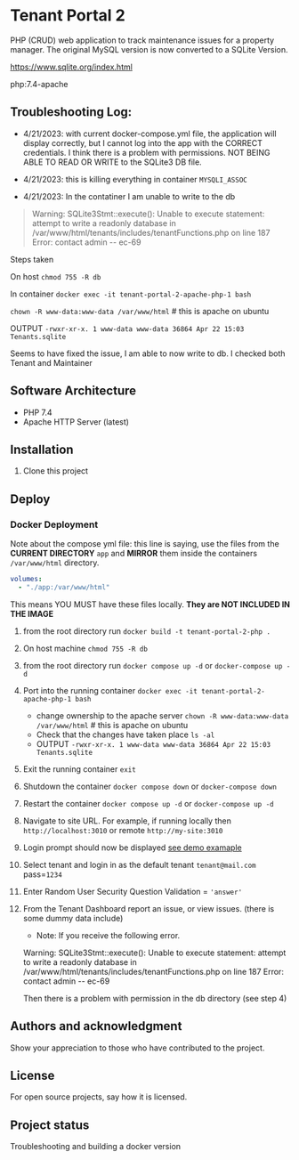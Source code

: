 # Tenant Portal 2

PHP (CRUD) web application to track maintenance issues for a property manager. The original MySQL version is now converted to a SQLite Version.

https://www.sqlite.org/index.html

 php:7.4-apache

## Troubleshooting Log:

- 4/21/2023: with current docker-compose.yml file, the application will display correctly, but I cannot log into the app with the CORRECT credentials.  I think there is a problem with permissions.  NOT BEING ABLE TO READ OR WRITE to the SQLite3 DB file.

- 4/21/2023: this is killing everything in container `MYSQLI_ASSOC`

- 4/21/2023: In the contatiner I am unable to write to the db

> Warning: SQLite3Stmt::execute(): Unable to execute statement: attempt to write a readonly database in /var/www/html/tenants/includes/tenantFunctions.php on line 187
Error: contact admin -- ec-69

  Steps taken
  
  On host `chmod 755 -R db`

  In container `docker exec -it tenant-portal-2-apache-php-1 bash`

  `chown -R www-data:www-data /var/www/html` # this is apache on ubuntu

  OUTPUT `-rwxr-xr-x. 1 www-data www-data 36864 Apr 22 15:03 Tenants.sqlite`

  Seems to have fixed the issue, I am able to now write to db.  I checked both Tenant and Maintainer

## Software Architecture

- PHP 7.4
- Apache HTTP Server (latest)

## Installation

1. Clone this project

## Deploy

### Docker Deployment

Note about the compose yml file: this line is saying, use the files from the **CURRENT DIRECTORY** `app` and **MIRROR** them inside the containers `/var/www/html` directory. 

```yml
volumes:
  - "./app:/var/www/html"

```
This means YOU MUST have these files locally. **They are NOT INCLUDED IN THE IMAGE**

1. from the root directory run `docker build -t tenant-portal-2-php .`

2. On host machine `chmod 755 -R db`

3. from the root directory run `docker compose up -d` or `docker-compose up -d`

4. Port into the running container `docker exec -it tenant-portal-2-apache-php-1 bash` 
   - change ownership to the apache server `chown -R www-data:www-data /var/www/html` # this is apache on ubuntu
   - Check that the changes have taken place `ls -al`
   - OUTPUT `-rwxr-xr-x. 1 www-data www-data 36864 Apr 22 15:03 Tenants.sqlite`

5. Exit the running container `exit`

6. Shutdown the container `docker compose down` or `docker-compose down`

7. Restart the container `docker compose up -d` or `docker-compose up -d`

8. Navigate to site URL. For example, if running locally then `http://localhost:3010` or remote `http://my-site:3010` 

9. Login prompt should now be displayed [see demo examaple](https://stinky-boots.online/TenantPortal2/)

10. Select tenant and login in as the default tenant `tenant@mail.com` pass=`1234`

11. Enter Random User Security Question Validation = `'answer'`

12. From the Tenant Dashboard report an issue, or view issues. (there is some dummy data include)
    - Note: If you receive the following error.
    >>>

    Warning: SQLite3Stmt::execute(): Unable to execute statement: attempt to write a readonly database in /var/www/html/tenants/includes/tenantFunctions.php on line 187 Error: contact admin -- ec-69
    
    >>>
    Then there is a problem with permission in the db directory (see step 4)






## Authors and acknowledgment
Show your appreciation to those who have contributed to the project.

## License
For open source projects, say how it is licensed.

## Project status

Troubleshooting and building a docker version
